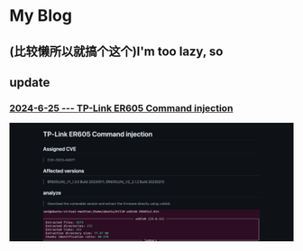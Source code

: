 # My Blog

## (比较懒所以就搞个这个)I'm too lazy, so


## update

### [2024-6-25 --- TP-Link ER605 Command injection](https://github.com/Zhi0Yuan/MyBlog/blob/main/tp-link-er605/tp-link-er605.md)
![img](https://github.com/Zhi0Yuan/MyBlog/blob/main/tp-link-er605/2024-06-25.png)
